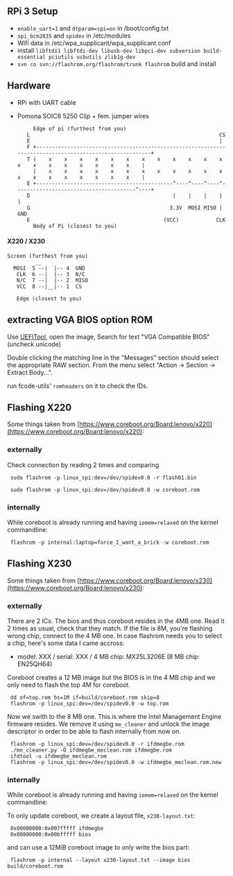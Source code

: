 
## RPi 3 Setup
* `enable_uart=1` and `dtparam=spi=on` in /boot/config.txt
* `spi_bcm2835` and `spidev` in /etc/modules
* Wifi data in /etc/wpa_supplicant/wpa_supplicant.conf
* install `libftdi1 libftdi-dev libusb-dev libpci-dev subversion build-essential pciutils usbutils zlib1g-dev`
* `svn co svn://flashrom.org/flashrom/trunk flashrom` build and install

## Hardware
* RPi with UART cable
* Pomona SOIC8 5250 Clip + fem. jumper wires

		   Edge of pi (furthest from you)
		 L                                                             CS
		 E                                                             |
		 F +--------------------------------------------------------------------------------------------------------+
		 T |    x    x    x    x    x    x    x    x    x    x    x    x    x    x    x    x    x    x    x    x    |
		   |    x    x    x    x    x    x    x    x    x    x    x    x    x    x    x    x    x    x    x    x    |
		 E +--------------------------------------------^----^----^----^---------------------------------------^----+
		 D                                              |    |    |    |                                       |
		 G                                             3.3V  MOSI MISO |                                      GND
		 E                                           (VCC)            CLK
		   Body of Pi (closest to you)

#### X220 / X230
	Screen (furthest from you)
		     __
	  MOSI  5 --|  |-- 4  GND
	   CLK  6 --|  |-- 3  N/C
	   N/C  7 --|  |-- 2  MISO
	   VCC  8 --|__|-- 1  CS

	   Edge (closest to you)


## extracting VGA BIOS option ROM
Use [UEFITool](https://github.com/LongSoft/UEFITool), open the image, Search for
text "VGA Compatible BIOS" (uncheck unicode)

Double clicking the matching line in the "Messages" section should select the
appropriate RAW section. From the menu select "Action -> Section -> Extract Body...".

run fcode-utils' `romheaders` on it to check the IDs.


## Flashing X220
Some things taken from [https://www.coreboot.org/Board:lenovo/x220](https://www.coreboot.org/Board:lenovo/x220):

### externally
Check connection by reading 2 times and comparing

     sudo flashrom -p linux_spi:dev=/dev/spidev0.0 -r flash01.bin

     sudo flashrom -p linux_spi:dev=/dev/spidev0.0 -w coreboot.rom

### internally
While coreboot is already running and having `iomem=relaxed` on the kernel commandline:

     flashrom -p internal:laptop=force_I_want_a_brick -w coreboot.rom


## Flashing X230
Some things taken from [https://www.coreboot.org/Board:lenovo/x230](https://www.coreboot.org/Board:lenovo/x230):

### externally
There are 2 ICs. The bios and thus coreboot resides in the 4MB one.
Read it 2 times as usual, check that they match. If the file is 8M,
you're flashing wrong chip, connect to the 4 MB one. In case flashrom
needs you to select a chip, here's some data I came accross:

* model: XXX / serial: XXX / 4 MB chip: MX25L3206E (8 MB chip: EN25QH64)

Coreboot creates a 12 MB image but the BIOS is in the 4 MB chip and we only
need to flash the top 4M for coreboot.

     dd of=top.rom bs=1M if=build/coreboot.rom skip=8
     flashrom -p linux_spi:dev=/dev/spidev0.0 -w top.rom

Now we swith to the 8 MB one. This is where the Intel Management Engine firmware
resides. We remove it using `me_cleaner` and unlock the image descriptor in
order to be able to flash internally from now on.

     flashrom -p linux_spi:dev=/dev/spidev0.0 -r ifdmegbe.rom
     ./me_cleaner.py -O ifdmegbe_meclean.rom ifdmegbe.rom
     ifdtool -u ifdmegbe_meclean.rom
     flashrom -p linux_spi:dev=/dev/spidev0.0 -w ifdmegbe_meclean.rom.new


### internally
While coreboot is already running and having `iomem=relaxed` on the kernel commandline:

To only update coreboot, we create a layout file, `x230-layout.txt`:

     0x00000000:0x007fffff ifdmegbe
     0x00800000:0x00bfffff bios

and can use a 12MiB coreboot image to only write the bios part:

     flashrom -p internal --layout x230-layout.txt --image bios build/coreboot.rom

